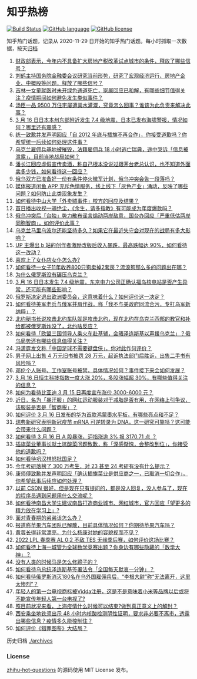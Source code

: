 # 知乎热榜
[![Build Status](https://github.com/ToWeLong/zhihu-hot-questions/workflows/CI/badge.svg)](https://github.com/ToWeLong/zhihu-hot-questions/actions)
[![GitHub language](https://img.shields.io/badge/language-golang-orange.svg)](https://golang.org/)
[![GitHub license](https://img.shields.io/github/license/ToWeLong/zhihu-hot-questions)](https://github.com/ToWeLong/zhihu-hot-questions/blob/main/LICENSE)

知乎热门话题，记录从 2020-11-29 日开始的知乎热门话题。每小时抓取一次数据，按天[归档](./archives)

<!-- BEGIN -->

1. [财政部表示，今年内不具备扩大房地产税改革试点城市的条件，释放了哪些信号？](https://www.zhihu.com/question/522306211)
1. [刘鹤主持国务院金融委会议研究当前形势，研究了宏观经济运行、房地产企业、中概股等问题，释放了哪些信号？](https://www.zhihu.com/question/522255101)
1. [吉林一女童就医时未开绿色通道死亡，家属回应已和解，有哪些细节值得关注？疫情期间如何避免发生类似事件？](https://www.zhihu.com/question/522261140)
1. [汤臣一品 9500 万住宅屡遭粪水灌溉，究竟怎么回事？谁该为此负责来解决此事？](https://www.zhihu.com/question/521909220)
1. [3 月 16 日日本本州东部附近发生 7.4 级地震，日本已发布海啸警报，情况如何？哪里还有震感？](https://www.zhihu.com/question/522350807)
1. [统一致歉并发声明回应「自 2012 年底与插旗不再合作」，你接受道歉吗？你希望统一后续如何处理这件事？](https://www.zhihu.com/question/522200044)
1. [乌克兰雇佣兵基地被摧毁，法籍雇佣兵 18 小时逃亡瑞典，途中哭诉「信息被泄露」，目前当地战局如何？](https://www.zhihu.com/question/522169581)
1. [潘长江回应虚假宣传卖酒，称自己根本没说过跟茅台老总认识，也不知道外面卖多少钱，如何看待这一回应？](https://www.zhihu.com/question/522202408)
1. [俄乌双方已准备好一份有条件停火撤军计划，俄乌冲突会告一段落吗？](https://www.zhihu.com/question/522352392)
1. [媒体报道闲鱼 APP 充斥色情服务，线上线下「灰色产业」涌动，反映了哪些问题？如何防止此类现象发生？](https://www.zhihu.com/question/522017355)
1. [如何看待中山大学「外卖贼事件」校方的回应及结果？](https://www.zhihu.com/question/522283110)
1. [首日播出收视一骑绝尘，《余生，请多指教》有可能成为年度爆款吗？](https://www.zhihu.com/question/522139724)
1. [俄乌冲突后「台独」势力散布谣言煽动两岸敌意，国台办回应「严重低估两岸同胞智商」，如何评价此事？](https://www.zhihu.com/question/522266334)
1. [乌克兰马里乌波尔还能坚持多久？如果它在最近失守会对现在的战局有多大影响？](https://www.zhihu.com/question/522165161)
1. [UP 主爆出 b 站的创作者激励改版后收入暴跌，最高跌幅达 90%，如何看待这一改动？](https://www.zhihu.com/question/521836953)
1. [喜欢上了女仆店女仆怎么办?](https://www.zhihu.com/question/519884298)
1. [如何看待一女子11年收养800只狗卖掉2套房？流浪狗那么多的问题出在哪？](https://www.zhihu.com/question/521838103)
1. [为什么俄罗斯没有碾压乌克兰？](https://www.zhihu.com/question/522198525)
1. [3 月 16 日日本发生 7.4 级地震，东京电力公司正确认福岛核电站是否产生异常，还可能有哪些影响？](https://www.zhihu.com/question/522353065)
1. [俄罗斯决定退出欧洲委员会，这意味着什么？如何评价这一决定？](https://www.zhihu.com/question/522214371)
1. [如何看待美军老兵与俄军并肩作战，称「我不与美政府同流合污，专打乌军新纳粹」？](https://www.zhihu.com/question/521943571)
1. [北约秘书长说攻击北约车队就是攻击北约，现在北约在乌克兰西部的教官和补给都被俄罗斯炸没了，北约啥反应？](https://www.zhihu.com/question/521886657)
1. [如何看待「欧盟三国领导人乘火车赴基辅，会晤泽连斯基以声援乌克兰」？俄乌局势还有哪些信息值得关注？](https://www.zhihu.com/question/522235085)
1. [冯潇霆发文称「中国足球不需要键盘侠」，你对此作何评价？](https://www.zhihu.com/question/522062149)
1. [男子网上出售 4 万元旧书被罚 28 万元，起诉执法部门后胜诉，出售二手书有风险吗？](https://www.zhihu.com/question/522146320)
1. [邓伦个人账号、工作室账号被禁，具体情况如何？事件接下来会如何发展？](https://www.zhihu.com/question/522103720)
1. [3 月 16 日恒生科技指数一度大涨 20%，多股涨幅超 30%，有哪些值得关注的信息？](https://www.zhihu.com/question/522257664)
1. [如何为看待比亚迪 3 月 15 日再度宣布涨价 3000-6000 元？](https://www.zhihu.com/question/522204329)
1. [近日，名为「暴汗服」的网红运动服装对于减脂是否有用，在网络上引争议，该服装是否是「智商税」？](https://www.zhihu.com/question/521875203)
1. [如何评价 3 月 16 日发布的华为首款鸿蒙墨水平板，有哪些亮点和不足？](https://www.zhihu.com/question/522327174)
1. [瑞典新研究表明新冠疫苗 mRNA 可逆转录为 DNA，这一研究可靠吗？这可能会带来什么问题？](https://www.zhihu.com/question/521923432)
1. [如何看待 3 月 16 日 A 股暴涨，沪指涨逾 3% 报 3170.71 点 ？](https://www.zhihu.com/question/522258357)
1. [插旗菜业董事长就土坑酸菜问题致歉，称「深感惭愧，会整改到位」，你接受他的道歉吗？](https://www.zhihu.com/question/522333713)
1. [如何看待巩汉林怒批国足？](https://www.zhihu.com/question/520581702)
1. [今年考研落榜了 300 万考生，对 23 甚至 24 考研有没有什么提示？](https://www.zhihu.com/question/521715966)
1. [康师傅致歉并发声明回应「确认插旗菜业是供应商之一，已取消一切合作」，你希望此事后续应如何处理？](https://www.zhihu.com/question/522219048)
1. [以前 CSDN 很好，但是现在只有提问的，都是没人回复，没人参与了，现在的程序员遇到问题用什么交流呢？](https://www.zhihu.com/question/520958582)
1. [如何看待南昌大学生建议南昌打造商业城市、网红城市，官方回应「望更多的精力放在学习上」?](https://www.zhihu.com/question/522051864)
1. [面对青春期的弟弟该怎么办？](https://www.zhihu.com/question/519136857)
1. [报道称苹果汽车团队已解散，目前具体情况如何？你期待苹果汽车吗？](https://www.zhihu.com/question/522278303)
1. [黄蓉长得非常漂亮，为什么杨康对她的容貌视而不见？](https://www.zhihu.com/question/516919875)
1. [2022 LPL 春季赛 AL 0:2 不敌 TES 无缘季后赛，如何评价这场比赛？](https://www.zhihu.com/question/522305945)
1. [如何看待上海一城管为全球数学竞赛出题？你身边有哪些隐藏的「数学大神」？](https://www.zhihu.com/question/522081069)
1. [没有人类的时候马是怎么修蹄子的？](https://www.zhihu.com/question/455532030)
1. [如何看待乌总统泽连斯基签署法令「全国每天默哀一分钟」？](https://www.zhihu.com/question/522334041)
1. [如何看待俄罗斯消灭180名在乌外国雇佣兵后，“李根大尉”称“无法离开，这里太惨烈”？](https://www.zhihu.com/question/522204919)
1. [年轻人的第一台电视商标被Vidda注册，这是不是意味着小米等品牌以后或将不能宣传年轻人第一台电视了?](https://www.zhihu.com/question/522274828)
1. [照目前状况来看，上海疫情什么时候可以结束?做到真正意义上的解封？](https://www.zhihu.com/question/521661373)
1. [西安乘坐地铁须出示 48 小时内核酸检测阴性证明，要求非必要不离市，透露出哪些信息？疫情多久能控制住？](https://www.zhihu.com/question/522030944)
1. [如何评价《猎罪图鉴》大结局？](https://www.zhihu.com/question/522313158)

<!-- END -->

历史归档 [./archives](./archives)


### License
[zhihu-hot-questions](https://github.com/towelong/zhihu-hot-questions) 的源码使用 MIT License 发布。